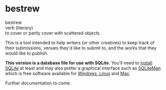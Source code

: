 bestrew
=======

bestrew  
verb (literary)  
to cover or partly cover with scattered objects 

This is a tool intended to help writers (or other creatives) to keep track of their submissions, venues they'd like to submit to, and the works that they would like to publish. 

**This version is a database file for use with SQLite**. You'll need to [install SQLite](http://www.sqlite.org/download.html) at least and may also prefer a graphical interface such as [SQLiteMan](http://sqliteman.com/) which is free software available for [Windows, Linux](http://sqliteman.com/page/4.html) and [Mac](http://brewformulas.org/Sqliteman).

Further documentation to come.
